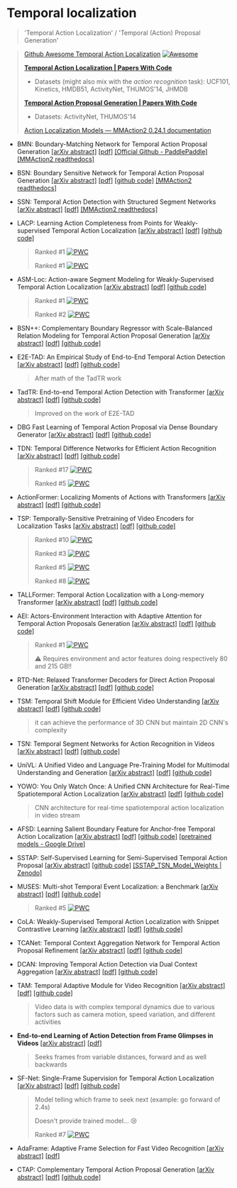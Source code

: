 Temporal localization
===

> 'Temporal Action Localization' / 'Temporal (Action) Proposal Generation'

> [Github Awesome Temporal Action Localization](https://github.com/Alvin-Zeng/Awesome-Temporal-Action-Localization) [![Awesome](https://cdn.rawgit.com/sindresorhus/awesome/d7305f38d29fed78fa85652e3a63e154dd8e8829/media/badge.svg)](https://github.com/Alvin-Zeng/Awesome-Temporal-Action-Localization)
>
> **[Temporal Action Localization | Papers With Code](https://paperswithcode.com/task/action-recognition)**
> * Datasets (might also mix with the _action recognition_ task): UCF101, Kinetics, HMDB51, ActivityNet, THUMOS'14, JHMDB
>
> **[Temporal Action Proposal Generation | Papers With Code](https://paperswithcode.com/task/temporal-action-proposal-generation)**
> * Datasets: ActivityNet, THUMOS'14
>
> [Action Localization Models — MMAction2 0.24.1 documentation](https://mmaction2.readthedocs.io/en/latest/localization_models.html)

* BMN: Boundary-Matching Network for Temporal Action Proposal Generation [[arXiv abstract]](https://arxiv.org/abs/1907.09702) [[pdf]](1907.09702.pdf)
[[Official Github - PaddlePaddle]](https://github.com/PaddlePaddle/models/tree/develop/PaddleCV/video/models/bmn) [[MMAction2 readthedocs]](https://mmaction2.readthedocs.io/en/latest/localization_models.html#bmn)

* BSN: Boundary Sensitive Network for Temporal Action Proposal Generation [[arXiv abstract]](https://arxiv.org/abs/1806.02964) [[pdf]](1806.02964.pdf) [[github code]](https://github.com/wzmsltw/BSN-boundary-sensitive-network.pytorch) [[MMAction2 readthedocs]](https://mmaction2.readthedocs.io/en/latest/localization_models.html#bsn)

* SSN: Temporal Action Detection with Structured Segment Networks [[arXiv abstract]](https://arxiv.org/abs/1704.06228) [[pdf]](1704.06228.pdf) [[MMAction2 readthedocs]](https://mmaction2.readthedocs.io/en/latest/localization_models.html#ssn)

* LACP: Learning Action Completeness from Points for Weakly-supervised Temporal Action Localization
[[arXiv abstract]](https://arxiv.org/abs/2108.05029) [[pdf]](2108.05029.pdf)
[[github code]](https://github.com/Pilhyeon/Learning-Action-Completeness-from-Points)
  > Ranked #1 [![PWC](https://img.shields.io/endpoint.svg?url=https://paperswithcode.com/badge/learning-action-completeness-from-points-for/weakly-supervised-action-localization-on-1)](https://paperswithcode.com/sota/weakly-supervised-action-localization-on-1?p=learning-action-completeness-from-points-for)
  >
  > Ranked #1 [![PWC](https://img.shields.io/endpoint.svg?url=https://paperswithcode.com/badge/learning-action-completeness-from-points-for/weakly-supervised-action-localization-on-5)](https://paperswithcode.com/sota/weakly-supervised-action-localization-on-5?p=learning-action-completeness-from-points-for)

* ASM-Loc: Action-aware Segment Modeling for Weakly-Supervised Temporal Action Localization [[arXiv abstract]](https://arxiv.org/abs/2203.15187) [[pdf]](2203.15187.pdf) [[github code]](https://github.com/boheumd/asm-loc)
  > Ranked #1 [![PWC](https://img.shields.io/endpoint.svg?url=https://paperswithcode.com/badge/asm-loc-action-aware-segment-modeling-for/weakly-supervised-action-localization-on-1)](https://paperswithcode.com/sota/weakly-supervised-action-localization-on-1?p=asm-loc-action-aware-segment-modeling-for)
  >
  > Ranked #2 [![PWC](https://img.shields.io/endpoint.svg?url=https://paperswithcode.com/badge/asm-loc-action-aware-segment-modeling-for/weakly-supervised-action-localization-on)](https://paperswithcode.com/sota/weakly-supervised-action-localization-on?p=asm-loc-action-aware-segment-modeling-for)

* BSN++: Complementary Boundary Regressor with Scale-Balanced Relation Modeling for Temporal Action Proposal Generation [[arXiv abstract]](https://arxiv.org/abs/2009.07641) [[pdf]](2009.07641.pdf) [[github code]](https://github.com/xxcheng0708/BSNPlusPlus-boundary-sensitive-network)

* E2E-TAD: An Empirical Study of End-to-End Temporal Action Detection [[arXiv abstract]](https://arxiv.org/abs/2204.02932) [[pdf]](2204.02932.pdf) [[github code]](https://github.com/xlliu7/E2E-TAD)
  > After math of the TadTR work

* TadTR: End-to-end Temporal Action Detection with Transformer [[arXiv abstract]](https://arxiv.org/abs/2106.10271) [[pdf]](2106.10271.pdf) [[github code]](https://github.com/xlliu7/TadTR)
  > Improved on the work of E2E-TAD

* DBG Fast Learning of Temporal Action Proposal via Dense Boundary Generator [[arXiv abstract]](https://arxiv.org/abs/1911.04127) [[pdf]](1911.04127.pdf) [[github code]](https://github.com/Tencent/ActionDetection-DBG)

* TDN: Temporal Difference Networks for Efficient Action Recognition [[arXiv abstract]](https://arxiv.org/abs/2012.10071) [[pdf]](2012.10071.pdf) [[github code]](https://github.com/MCG-NJU/TDN)
  > Ranked #17 [![PWC](https://img.shields.io/endpoint.svg?url=https://paperswithcode.com/badge/tdn-temporal-difference-networks-for/action-recognition-in-videos-on-something)](https://paperswithcode.com/sota/action-recognition-in-videos-on-something?p=tdn-temporal-difference-networks-for)
  >
  > Ranked #5 [![PWC](https://img.shields.io/endpoint.svg?url=https://paperswithcode.com/badge/tdn-temporal-difference-networks-for/action-recognition-in-videos-on-something-1)](https://paperswithcode.com/sota/action-recognition-in-videos-on-something-1?p=tdn-temporal-difference-networks-for)

* ActionFormer: Localizing Moments of Actions with Transformers [[arXiv abstract]](https://arxiv.org/abs/2202.07925) [[pdf]](2202.07925.pdf) [[github code]](https://github.com/happyharrycn/actionformer_release)

* TSP: Temporally-Sensitive Pretraining of Video Encoders for Localization Tasks [[arXiv abstract]](https://arxiv.org/abs/2011.11479) [[pdf]](2011.11479.pdf) [[github code]](https://github.com/HumamAlwassel/TSP)
  > Ranked #10 [![PWC](https://img.shields.io/endpoint.svg?url=https://paperswithcode.com/badge/tsp-temporally-sensitive-pretraining-of-video/temporal-action-localization-on-activitynet)](https://paperswithcode.com/sota/temporal-action-localization-on-activitynet?p=tsp-temporally-sensitive-pretraining-of-video)
  >
  > Ranked #3 [![PWC](https://img.shields.io/endpoint.svg?url=https://paperswithcode.com/badge/tsp-temporally-sensitive-pretraining-of-video/temporal-action-proposal-generation-on)](https://paperswithcode.com/sota/temporal-action-proposal-generation-on?p=tsp-temporally-sensitive-pretraining-of-video)
  >
  > Ranked #5 [![PWC](https://img.shields.io/endpoint.svg?url=https://paperswithcode.com/badge/tsp-temporally-sensitive-pretraining-of-video/dense-video-captioning-on-activitynet)](https://paperswithcode.com/sota/dense-video-captioning-on-activitynet?p=tsp-temporally-sensitive-pretraining-of-video)
  >
  > Ranked #8 [![PWC](https://img.shields.io/endpoint.svg?url=https://paperswithcode.com/badge/tsp-temporally-sensitive-pretraining-of-video/temporal-action-localization-on-thumos14)](https://paperswithcode.com/sota/temporal-action-localization-on-thumos14?p=tsp-temporally-sensitive-pretraining-of-video)

* TALLFormer: Temporal Action Localization with a Long-memory Transformer [[arXiv abstract]](https://arxiv.org/abs/2204.01680) [[pdf]](2204.01680.pdf) [[github code]](https://github.com/klauscc/tallformer)

* AEI: Actors-Environment Interaction with Adaptive Attention for Temporal Action Proposals Generation [[arXiv abstract]](https://arxiv.org/abs/2110.11474) [[pdf]](2110.11474.pdf) [[github code]](https://github.com/vhvkhoa/tapg-agentenvinteration)
  > Ranked #1 [![PWC](https://img.shields.io/endpoint.svg?url=https://paperswithcode.com/badge/aei-actors-environment-interaction-with/temporal-action-proposal-generation-on)](https://paperswithcode.com/sota/temporal-action-proposal-generation-on?p=aei-actors-environment-interaction-with)
  >
  > ⚠️ Requires environment and actor features doing respectively 80 and 215 GB!!

* RTD-Net: Relaxed Transformer Decoders for Direct Action Proposal Generation [[arXiv abstract]](https://arxiv.org/abs/2102.01894) [[pdf]](2102.01894.pdf) [[github code]](https://github.com/MCG-NJU/RTD-Action)

* TSM: Temporal Shift Module for Efficient Video Understanding [[arXiv abstract]](https://arxiv.org/abs/1811.08383) [[pdf]](1811.08383.pdf) [[github code]](https://github.com/mit-han-lab/temporal-shift-module)
  > it can achieve the performance of 3D CNN but maintain 2D CNN's complexity

* TSN: Temporal Segment Networks for Action Recognition in Videos [[arXiv abstract]](https://arxiv.org/abs/1705.02953) [[pdf]](1705.02953.pdf) [[github code]](https://github.com/yjxiong/temporal-segment-networks)

* UniVL: A Unified Video and Language Pre-Training Model for Multimodal Understanding and Generation [[arXiv abstract]](https://arxiv.org/abs/2002.06353) [[pdf]](2002.06353.pdf) [[github code]](https://github.com/microsoft/UniVL)

* YOWO: You Only Watch Once: A Unified CNN Architecture for Real-Time Spatiotemporal Action Localization [[arXiv abstract]](https://arxiv.org/abs/1911.06644) [[pdf]](1911.06644.pdf) [[github code]](https://github.com/wei-tim/YOWO)
  > CNN architecture for real-time spatiotemporal action localization in video stream

* AFSD: Learning Salient Boundary Feature for Anchor-free Temporal Action Localization [[arXiv abstract]](https://arxiv.org/abs/2103.13137) [[pdf]](2103.13137.pdf) [[github code]](https://github.com/TencentYoutuResearch/ActionDetection-AFSD)
[[pretrained models - Google Drive]](https://drive.google.com/drive/folders/1IG51-hMHVsmYpRb_53C85ISkpiAHfeVg)

* SSTAP: Self-Supervised Learning for Semi-Supervised Temporal Action Proposal
[[arXiv abstract]](https://arxiv.org/abs/2104.03214) [[github code]](https://github.com/wangxiang1230/SSTAP)
[[SSTAP_TSN_Model_Weights | Zenodo]](https://zenodo.org/record/5036065#.Yv4HxuxBweb)

* MUSES: Multi-shot Temporal Event Localization: a Benchmark [[arXiv abstract]](https://arxiv.org/abs/2012.09434) [[pdf]](2012.09434.pdf) [[github code]](https://github.com/xlliu7/MUSES)
  > Ranked #5 [![PWC](https://img.shields.io/endpoint.svg?url=https://paperswithcode.com/badge/multi-shot-temporal-event-localization-a/temporal-action-localization-on-thumos14)](https://paperswithcode.com/sota/temporal-action-localization-on-thumos14?p=multi-shot-temporal-event-localization-a)

* CoLA: Weakly-Supervised Temporal Action Localization with Snippet Contrastive Learning [[arXiv abstract]](https://arxiv.org/abs/2103.16392) [[pdf]](2103.16392.pdf) [[github code]](https://github.com/zhang-can/CoLA)

* TCANet: Temporal Context Aggregation Network for Temporal Action Proposal Refinement [[arXiv abstract]](https://arxiv.org/abs/2103.13141) [[pdf]](2103.13141.pdf) [[github code]](https://github.com/qinzhi-0110/Temporal-Context-Aggregation-Network-Pytorch)

* DCAN: Improving Temporal Action Detection via Dual Context Aggregation [[arXiv abstract]](https://arxiv.org/abs/2112.03612) [[pdf]](2112.03612.pdf) [[github code]](https://github.com/cg1177/DCAN)

* TAM: Temporal Adaptive Module for Video Recognition [[arXiv abstract]](https://arxiv.org/abs/2005.06803) [[pdf]](2005.06803.pdf) [[github code]](https://github.com/liu-zhy/temporal-adaptive-module)
  > Video data is with complex temporal dynamics due to various factors such as camera motion, speed variation, and different activities

* **End-to-end Learning of Action Detection from Frame Glimpses in Videos** [[arXiv abstract]](https://arxiv.org/abs/1511.06984) [[pdf]](1511.06984.pdf)
  > Seeks frames from variable distances, forward and as well backwards

* SF-Net: Single-Frame Supervision for Temporal Action Localization
[[arXiv abstract]](https://arxiv.org/abs/2003.06845) [[pdf]](2003.06845.pdf) [[github code]](https://github.com/Flowerfan/SF-Net)
  > Model telling which frame to seek next (example: go forward of 2.4s)
  >
  > Doesn't provide trained model... 😢
  >
  > Ranked #7 [![PWC](https://img.shields.io/endpoint.svg?url=https://paperswithcode.com/badge/sf-net-single-frame-supervision-for-temporal/weakly-supervised-action-localization-on)](https://paperswithcode.com/sota/weakly-supervised-action-localization-on?p=sf-net-single-frame-supervision-for-temporal)

* AdaFrame: Adaptive Frame Selection for Fast Video Recognition [[arXiv abstract]](https://arxiv.org/abs/1811.12432) [[pdf]](1811.12432.pdf)

* CTAP: Complementary Temporal Action Proposal Generation [[arXiv abstract]](https://arxiv.org/abs/1807.04821) [[pdf]](1807.04821.pdf)
[[github code]](https://github.com/jiyanggao/CTAP)
